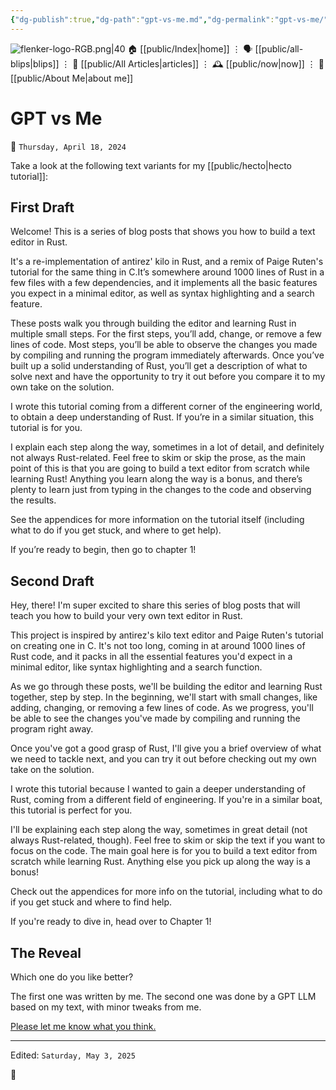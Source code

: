 ```yaml
---
{"dg-publish":true,"dg-path":"gpt-vs-me.md","dg-permalink":"gpt-vs-me/","permalink":"/gpt-vs-me/","title":"GPT vs Me","created":"2024-04-18T15:52:12","updated":"2025-05-03T12:51:44"}
---
```



<div class="transclusion internal-embed is-loaded"><div class="markdown-embed">




![flenker-logo-RGB.png|40](/img/user/attachments/flenker-logo-RGB.png)
🏠 [[public/Index\|home]]  ⋮ 🗣️ [[public/all-blips\|blips]] ⋮  📝 [[public/All Articles\|articles]]  ⋮ 🕰️ [[public/now\|now]] ⋮ 🪪 [[public/About Me\|about me]]


</div></div>


# GPT vs Me
<p><span>📆 <code>Thursday, April 18, 2024</code></span></p>

Take a look at the following text variants for my [[public/hecto\|hecto tutorial]]:

## First Draft
Welcome!  This is a series of blog posts that shows you how to build a text editor in Rust.

It's a re-implementation of antirez' kilo in Rust, and a remix of Paige Ruten's tutorial for the same thing in C.It’s somewhere around 1000 lines of Rust in a few files with a few dependencies, and it implements all the basic features you expect in a minimal editor, as well as syntax highlighting and a search feature.

These posts walk you through building the editor and learning Rust in multiple small steps. For the first steps, you’ll add, change, or remove a few lines of code. Most steps, you’ll be able to observe the changes you made by compiling and running the program immediately afterwards. Once you’ve built up a solid understanding of Rust, you’ll get a description of what to solve next and have the opportunity to try it out before you compare it to my own take on the solution.

I wrote this tutorial coming from a different corner of the engineering world, to obtain a deep understanding of Rust. If you’re in a similar situation, this tutorial is for you.

I explain each step along the way, sometimes in a lot of detail, and definitely not always Rust-related. Feel free to skim or skip the prose, as the main point of this is that you are going to build a text editor from scratch while learning Rust! Anything you learn along the way is a bonus, and there’s plenty to learn just from typing in the changes to the code and observing the results.

See the appendices for more information on the tutorial itself (including what to do if you get stuck, and where to get help).

If you’re ready to begin, then go to chapter 1!

## Second Draft
Hey, there! I'm super excited to share this series of blog posts that will teach you how to build your very own text editor in Rust.

This project is inspired by antirez's kilo text editor and Paige Ruten's tutorial on creating one in C. It's not too long, coming in at around 1000 lines of Rust code, and it packs in all the essential features you'd expect in a minimal editor, like syntax highlighting and a search function.

As we go through these posts, we'll be building the editor and learning Rust together, step by step. In the beginning, we'll start with small changes, like adding, changing, or removing a few lines of code. As we progress, you'll be able to see the changes you've made by compiling and running the program right away.

Once you've got a good grasp of Rust, I'll give you a brief overview of what we need to tackle next, and you can try it out before checking out my own take on the solution.

I wrote this tutorial because I wanted to gain a deeper understanding of Rust, coming from a different field of engineering. If you're in a similar boat, this tutorial is perfect for you.

I'll be explaining each step along the way, sometimes in great detail (not always Rust-related, though). Feel free to skim or skip the text if you want to focus on the code. The main goal here is for you to build a text editor from scratch while learning Rust. Anything else you pick up along the way is a bonus!

Check out the appendices for more info on the tutorial, including what to do if you get stuck and where to find help.

If you're ready to dive in, head over to Chapter 1!

## The Reveal
Which one do you like better?

The first one was written by me. The second one was done by a GPT LLM based on my text, with minor tweaks from me.

[Please let me know what you think.](https://philippflenker.com)

- - -
<p><span>Edited: <code>Saturday, May 3, 2025</code></span></p>
👾
